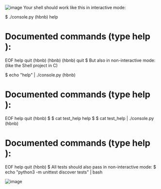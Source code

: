 ![image](https://user-images.githubusercontent.com/81253558/187270948-9fb680ab-716e-4fe3-a51d-16d44683e7af.png)
Your shell should work like this in interactive mode:


$ ./console.py
(hbnb) help

Documented commands (type help <topic>):
========================================
EOF  help  quit
(hbnb) 
(hbnb) 
(hbnb) quit
$
But also in non-interactive mode: (like the Shell project in C)

$ echo "help" | ./console.py
(hbnb)

Documented commands (type help <topic>):
========================================
EOF  help  quit
(hbnb) 
$
$ cat test_help
help
$
$ cat test_help | ./console.py
(hbnb)

Documented commands (type help <topic>):
========================================
EOF  help  quit
(hbnb) 
$
All tests should also pass in non-interactive mode: $ echo "python3 -m unittest discover tests" | bash


![image](https://user-images.githubusercontent.com/81253558/187271199-09a6a253-fdcf-4c56-b088-93522d4ac226.png)
